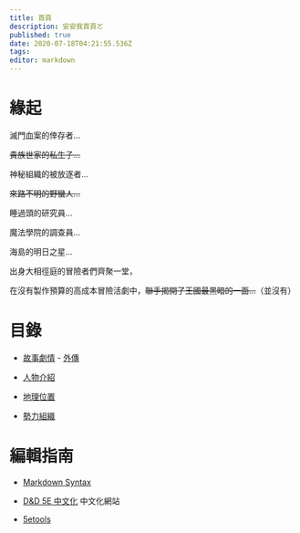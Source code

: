 ```yaml
---
title: 首頁
description: 安安我首頁ㄛ
published: true
date: 2020-07-18T04:21:55.536Z
tags: 
editor: markdown
---
```


# 緣起
滅門血案的倖存者…

~~貴族世家的私生子…~~

神秘組織的被放逐者…

~~來路不明的野蠻人…~~

睡過頭的研究員...

魔法學院的調查員...

海島的明日之星...

出身大相徑庭的冒險者們齊聚一堂，

在沒有製作預算的高成本冒險活劇中，~~聯手揭開了王國最黑暗的一面…~~（並沒有）

# 目錄
- [故事劇情](故事/冒險紀錄) - [外傳](故事/外傳)

- [人物介紹](角色/列表)

- [地理位置](地理/列表)

- [勢力組織](組織/列表)

# 編輯指南
- [Markdown Syntax](https://docs-legacy.requarks.io/wiki/user-guide/markdown-syntax)

- [D&D 5E 中文化](https://trpgtdnd.weebly.com/) 中文化網站

- [5etools](https://5e.tools/5etools.html)

